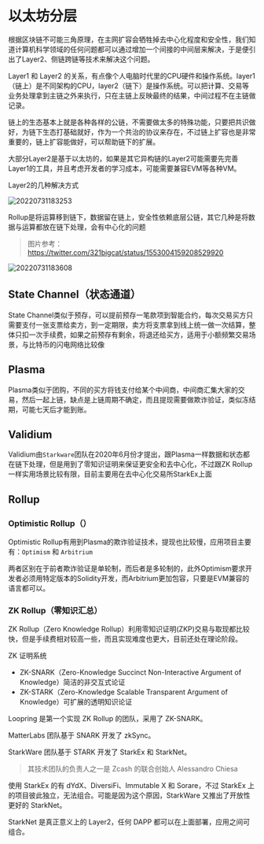 # 以太坊分层

根据区块链不可能三角原理，在主网扩容会牺牲掉去中心化程度和安全性，我们知道计算机科学领域的任何问题都可以通过增加一个间接的中间层来解决，于是便引出了Layer2、侧链跨链等技术来解决这个问题。

Layer1 和 Layer2 的关系，有点像个人电脑时代里的CPU硬件和操作系统。layer1（链上）是不同架构的CPU，layer2（链下）是操作系统。可以把计算、交易等业务处理拿到主链之外来执行，只在主链上反映最终的结果，中间过程不在主链做记录。

链上的生态基本上就是各种各样的公链，不需要做太多的特殊功能，只要把共识做好，为链下生态打基础就好，作为一个共治的协议来存在，不过链上扩容也是非常重要的，链上扩容能做好，可以帮助链下的扩展。

大部分Layer2是基于以太坊的，如果是其它异构链的Layer2可能需要先完善Layer1的工具，并且考虑开发者的学习成本，可能需要兼容EVM等各种VM。

Layer2的几种解决方式

![20220731183253](http://image.zuoright.com/20220731183253.png)

Rollup是将运算移到链下，数据留在链上，安全性依赖底层公链，其它几种是将数据与运算都放在链下处理，会有中心化的问题

> 图片参考：<https://twitter.com/321bigcat/status/1553004159208529920>

![20220731183608](http://image.zuoright.com/20220731183608.png)

## State Channel（状态通道）

State Channel类似于预存，可以提前预存一笔款项到智能合约，每次交易买方只需要支付一张支票给卖方，到一定期限，卖方将支票拿到线上统一做一次结算，整体只扣一次手续费，如果之前预存有剩余，将退还给买方，适用于小额频繁交易场景，与比特币的闪电网络比较像

## Plasma

Plasma类似于团购，不同的买方将钱支付给某个中间商，中间商汇集大家的交易，然后一起上链，缺点是上链周期不确定，而且提现需要做欺诈验证，类似冻结期，可能七天后才能到账。

## Validium

Validium由`Starkware`团队在2020年6月份才提出，跟Plasma一样数据和状态都在链下处理，但是用到了零知识证明来保证更安全和去中心化，不过跟ZK Rollup一样实用场景比较有限，目前主要用在去中心化交易所StarkEx上面

## Rollup

### Optimistic Rollup（）

Optimistic Rollup有用到Plasma的欺诈验证技术，提现也比较慢，应用项目主要有：`Optimism` 和 `Arbitrium`

两者区别在于前者欺诈验证是单轮制，而后者是多轮制的，此外Optimism要求开发者必须用特定版本的Solidity开发，而Arbitrium更加包容，只要是EVM兼容的语言都可以。

### ZK Rollup（零知识汇总）

ZK Rollup（Zero Knowledge Rollup）利用零知识证明(ZKP)交易与取现都比较快，但是手续费相对较高一些，而且实现难度也更大，目前还处在理论阶段。

ZK 证明系统

- ZK-SNARK（Zero-Knowledge Succinct Non-Interactive Argument of Knowledge）简洁的非交互式论证
- ZK-STARK（Zero-Knowledge Scalable Transparent Argument of Knowledge）可扩展的透明知识论证

Loopring 是第一个实现 ZK Rollup 的团队，采用了 ZK-SNARK。

MatterLabs 团队基于 SNARK 开发了 zkSync。

StarkWare 团队基于 STARK 开发了 StarkEx 和 StarkNet。

> 其技术团队的负责人之一是 Zcash 的联合创始人 Alessandro Chiesa

使用 StarkEx 的有 dYdX、DiversiFi、Immutable X 和 Sorare，不过 StarkEx 上的项目彼此独立，无法组合。可能是因为这个原因，StarkWare 又推出了开放性更好的 StarkNet。

StarkNet 是真正意义上的 Layer2，任何 DAPP 都可以在上面部署，应用之间可组合。
